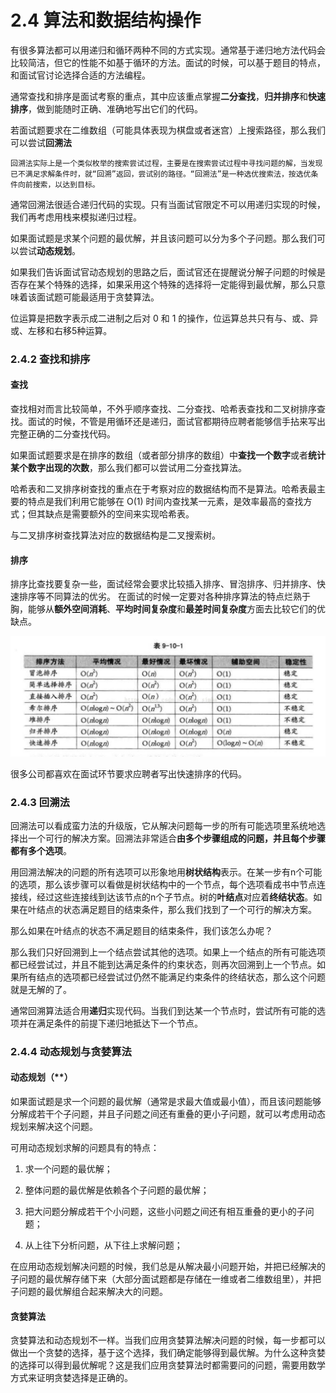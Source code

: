 # 2.4 算法和数据结构操作
有很多算法都可以用递归和循环两种不同的方式实现。通常基于递归地方法代码会比较简洁，但它的性能不如基于循环的方法。面试的时候，可以基于题目的特点，和面试官讨论选择合适的方法编程。

通常查找和排序是面试考察的重点，其中应该重点掌握**二分查找**，**归并排序**和**快速排序**，做到能随时正确、准确地写出它们的代码。

若面试题要求在二维数组（可能具体表现为棋盘或者迷宫）上搜索路径，那么我们可以尝试**回溯法**

    回溯法实际上是一个类似枚举的搜索尝试过程，主要是在搜索尝试过程中寻找问题的解，当发现已不满足求解条件时，就“回溯”返回，尝试别的路径。“回溯法”是一种选优搜索法，按选优条件向前搜索，以达到目标。

通常回溯法很适合递归代码的实现。只有当面试官限定不可以用递归实现的时候，我们再考虑用栈来模拟递归过程。

如果面试题是求某个问题的最优解，并且该问题可以分为多个子问题。那么我们可以尝试**动态规划**。

如果我们告诉面试官动态规划的思路之后，面试官还在提醒说分解子问题的时候是否存在某个特殊的选择，如果采用这个特殊的选择将一定能得到最优解，那么只意味着该面试题可能最适用于贪婪算法。

位运算是把数字表示成二进制之后对 0 和 1 的操作，位运算总共只有与、或、异或、左移和右移5种运算。

### 2.4.2 查找和排序
#### 查找
查找相对而言比较简单，不外乎顺序查找、二分查找、哈希表查找和二叉树排序查找。面试的时候，不管是用循环还是递归，面试官都期待应聘者能够信手拈来写出完整正确的二分查找代码。

如果面试题要求是在排序的数组（或者部分排序的数组）中**查找一个数字**或者**统计某个数字出现的次数**，那么我们都可以尝试用二分查找算法。

哈希表和二叉排序树查找的重点在于考察对应的数据结构而不是算法。哈希表最主要的特点是我们利用它能够在 O(1) 时间内查找某一元素，是效率最高的查找方式；但其缺点是需要额外的空间来实现哈希表。

与二叉排序树查找算法对应的数据结构是二叉搜索树。

#### 排序
排序比查找要复杂一些，面试经常会要求比较插入排序、冒泡排序、归并排序、快速排序等不同算法的优劣。
在面试的时候一定要对各种排序算法的特点烂熟于胸，能够从**额外空间消耗**、**平均时间复杂度**和**最差时间复杂度**方面去比较它们的优缺点。

![image](https://github.com/CeciliaPYY/road2beEngineer/raw/master/thorn2offer/images/sort.jpeg)

很多公司都喜欢在面试环节要求应聘者写出快速排序的代码。

### 2.4.3 回溯法
回溯法可以看成蛮力法的升级版，它从解决问题每一步的所有可能选项里系统地选择出一个可行的解决方案。回溯法非常适合**由多个步骤组成的问题，并且每个步骤都有多个选项**。

用回溯法解决的问题的所有选项可以形象地用**树状结构**表示。在某一步有n个可能的选项，那么该步骤可以看做是树状结构中的一个节点，每个选项看成书中节点连接线，经过这些连接线到达该节点的n个子节点。树的**叶结点**对应着**终结状态**。如果在叶结点的状态满足题目的结束条件，那么我们找到了一个可行的解决方案。

那么如果在叶结点的状态不满足题目的结束条件，我们该怎么办呢？

那么我们只好回溯到上一个结点尝试其他的选项。如果上一个结点的所有可能选项都已经尝试过，并且不能到达满足条件的约束状态，则再次回溯到上一个节点。如果所有结点的选项都已经尝试过仍然不能满足约束条件的终结状态，那么这个问题就是无解的了。

通常回溯算法适合用**递归**实现代码。当我们到达某一个节点时，尝试所有可能的选项并在满足条件的前提下递归地抵达下一个节点。

### 2.4.4 动态规划与贪婪算法
#### 动态规划（**）
如果面试题是求一个问题的最优解（通常是求最大值或最小值），而且该问题能够分解成若干个子问题，并且子问题之间还有重叠的更小子问题，就可以考虑用动态规划来解决这个问题。

可用动态规划求解的问题具有的特点：
1. 求一个问题的最优解；

2. 整体问题的最优解是依赖各个子问题的最优解；

3. 把大问题分解成若干个小问题，这些小问题之间还有相互重叠的更小的子问题；

4. 从上往下分析问题，从下往上求解问题；
   
在应用动态规划解决问题的时候，我们总是从解决最小问题开始，并把已经解决的子问题的最优解存储下来（大部分面试题都是存储在一维或者二维数组里），并把子问题的最优解组合起来解决大的问题。

#### 贪婪算法
贪婪算法和动态规划不一样。当我们应用贪婪算法解决问题的时候，每一步都可以做出一个贪婪的选择，基于这个选择，我们确定能够得到最优解。为什么这种贪婪的选择可以得到最优解呢？这是我们应用贪婪算法时都需要问的问题，需要用数学方式来证明贪婪选择是正确的。
   

